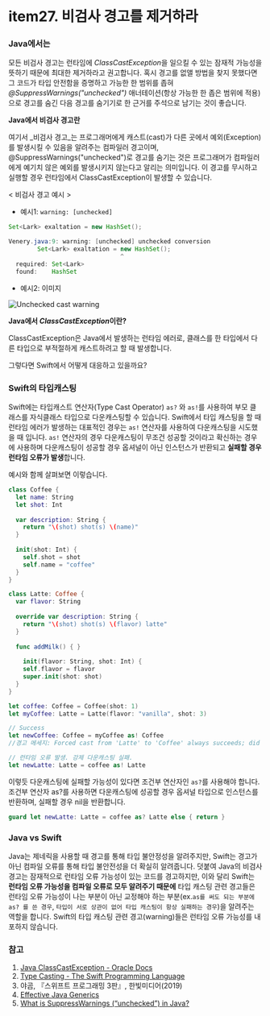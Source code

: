 # item27. 비검사 경고를 제거하라



### Java에서는

모든 비검사 경고는 런타임에 *ClassCastException*을 일으킬 수 있는 잠재적 가능성을 뜻하기 때문에 최대한 제거하라고 권고합니다. 혹시 경고를 없앨 방법을 찾지 못했다면 그 코드가 타입 안전함을 증명하고 가능한 한 범위를 좁혀 *@SuppressWarnings("unchecked")* 애너테이션(항상 가능한 한 좁은 범위에 적용)으로 경고를 숨긴 다음 경고를 숨기기로 한 근거를 주석으로 남기는 것이 좋습니다.

**Java에서 비검사 경고란**

여기서 _비검사 경고_는 프로그래머에게 캐스트(cast)가 다른 곳에서 예외(Exception)를 발생시킬 수 있음을 알려주는 컴파일러 경고이며,  @SuppressWarnings("unchecked")로 경고를 숨기는 것은 프로그래머가 컴파일러에게 예기치 않은 예외를 발생시키지 않는다고 알리는 의미입니다. 이 경고를 무시하고 실행할 경우 런타임에서 ClassCastException이 발생할 수 있습니다.

< 비검사 경고 예시 >

- 예시1: `warning: [unchecked]`

```java
Set<Lark> exaltation = new HashSet();

Venery.java:9: warning: [unchecked] unchecked conversion
        Set<Lark> exaltation = new HashSet();
                               ^
  required: Set<Lark>
  found:    HashSet
```

* 예시2: 이미지

![Unchecked cast warning](https://i.stack.imgur.com/zNKeg.png)

**Java에서 *ClassCastException*이란?**

ClassCastException은 Java에서 발생하는 런타임 에러로, 클래스를 한 타입에서 다른 타입으로 부적절하게 캐스트하려고 할 때 발생합니다.



그렇다면 Swift에서 어떻게 대응하고 있을까요?

### Swift의 타입캐스팅

Swift에는 타입캐스트 연산자(Type Cast Operator) `as?` 와 `as!`를 사용하여 부모 클래스를 자식클래스 타입으로 다운캐스팅할 수 있습니다. Swift에서 타입 캐스팅을 할 때 런타임 에러가 발생하는 대표적인 경우는 `as!` 연산자를 사용하여 다운캐스팅을 시도했을 때 입니다. `as!` 연산자의 경우 다운캐스팅이 무조건 성공할 것이라고 확신하는 경우에 사용하며 다운캐스팅이 성공할 경우 옵셔널이 아닌 인스턴스가 반환되고 **실패할 경우 런타임 오류가 발생**합니다.

예시와 함께 살펴보면 이렇습니다.

```swift
class Coffee {
  let name: String
  let shot: Int
  
  var description: String {
    return "\(shot) shot(s) \(name)"
  }
  
  init(shot: Int) {
    self.shot = shot
    self.name = "coffee"
  }
}

class Latte: Coffee {
  var flavor: String
  
  override var description: String {
    return "\(shot) shot(s) \(flavor) latte"
  }
  
  func addMilk() { }
  
    init(flavor: String, shot: Int) {
    self.flavor = flavor
    super.init(shot: shot)
  }
}

let coffee: Coffee = Coffee(shot: 1)
let myCoffee: Latte = Latte(flavor: "vanilla", shot: 3)

// Success
let newCoffee: Coffee = myCoffee as! Coffee
//경고 메세지: Forced cast from 'Latte' to 'Coffee' always succeeds; did you mean to use 'as'?

// 런타임 오류 발생. 강제 다운캐스팅 실패.
let newLatte: Latte = coffee as! Latte
```

이렇듯 다운캐스팅에 실패할 가능성이 있다면 조건부 연산자인 `as?`를 사용해야 합니다. 조건부 연산자 as?를 사용하면 다운캐스팅에 성공할 경우 옵셔널 타입으로 인스턴스를 반환하며, 실패할 경우 nil을 반환합니다.

```swift
guard let newLatte: Latte = coffee as? Latte else { return }
```



### Java vs Swift

Java는 제네릭을 사용할 때 경고를 통해 타입 불안정성을 알려주지만, Swift는 경고가 아닌 컴파일 오류를 통해 타입 불안전성을 더 확실히 알려줍니다. 덧붙여 Java의 비검사 경고는 잠재적으로 런타임 오류 가능성이 있는 코드를 경고하지만, 이와 달리 Swift는 **런타임 오류 가능성을 컴파일 오류로 모두 알려주기 때문에** 타입 캐스팅 관련 경고들은 런타임 오류 가능성이 나는 부분이 아닌 교정해야 하는 부분(ex.`as를 써도 되는 부분에 as? 를 쓴 경우`, `타입이 서로 상관이 없어 타입 캐스팅이 항상 실패하는 경우`)을 알려주는 역할을 합니다. Swift의 타입 캐스팅 관련 경고(warning)들은 런타임 오류 가능성를 내포하지 않습니다. 

### 참고

1. [Java ClassCastException - Oracle Docs](https://docs.oracle.com/javase/9/docs/api/java/lang/ClassCastException.html)
2. [Type Casting - The Swift Programming Language](https://docs.swift.org/swift-book/LanguageGuide/TypeCasting.html)
3. 야곰, 『스위프트 프로그래밍 3판』, 한빛미디어(2019)
4. [Effective Java Generics](https://www.informit.com/articles/article.aspx?p=2861454&seqNum=2)
5. [What is SuppressWarnings (“unchecked”) in Java?](https://stackoverflow.com/a/48366669)
